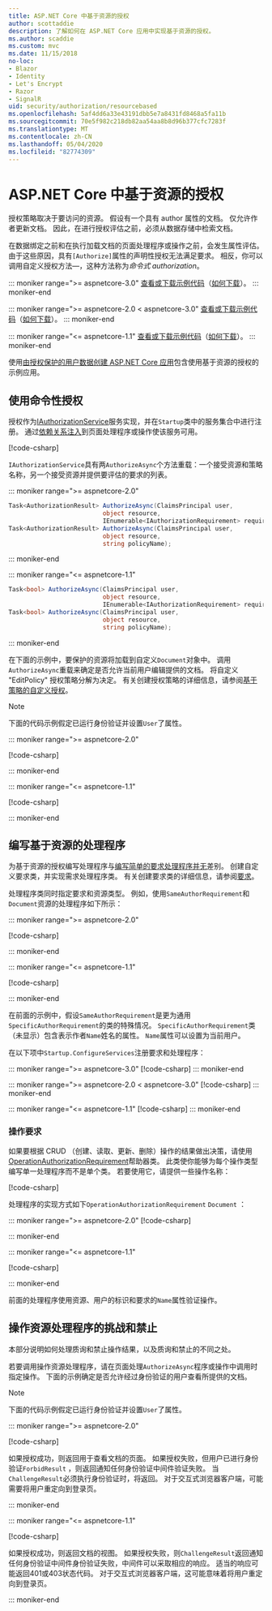 ```yaml
---
title: ASP.NET Core 中基于资源的授权
author: scottaddie
description: 了解如何在 ASP.NET Core 应用中实现基于资源的授权。
ms.author: scaddie
ms.custom: mvc
ms.date: 11/15/2018
no-loc:
- Blazor
- Identity
- Let's Encrypt
- Razor
- SignalR
uid: security/authorization/resourcebased
ms.openlocfilehash: 5af4dd6a33e43191dbb5e7a8431fd8468a5fa11b
ms.sourcegitcommit: 70e5f982c218db82aa54aa8b8d96b377cfc7283f
ms.translationtype: MT
ms.contentlocale: zh-CN
ms.lasthandoff: 05/04/2020
ms.locfileid: "82774309"
---
```

# <a name="resource-based-authorization-in-aspnet-core"></a>ASP.NET Core 中基于资源的授权

授权策略取决于要访问的资源。 假设有一个具有 author 属性的文档。 仅允许作者更新文档。 因此，在进行授权评估之前，必须从数据存储中检索文档。

在数据绑定之前和在执行加载文档的页面处理程序或操作之前，会发生属性评估。 由于这些原因，具有`[Authorize]`属性的声明性授权无法满足要求。 相反，你可以调用自定义授权方法&mdash;，这种方法称为*命令式 authorization*。

::: moniker range=">= aspnetcore-3.0"
[查看或下载示例代码](https://github.com/dotnet/AspNetCore.Docs/tree/master/aspnetcore/security/authorization/resourcebased/samples/3_0)（[如何下载](xref:index#how-to-download-a-sample)）。
::: moniker-end

 ::: moniker range=">= aspnetcore-2.0 < aspnetcore-3.0"
[查看或下载示例代码](https://github.com/dotnet/AspNetCore.Docs/tree/master/aspnetcore/security/authorization/resourcebased/samples/2_2)（[如何下载](xref:index#how-to-download-a-sample)）。
::: moniker-end

::: moniker range="<= aspnetcore-1.1"
[查看或下载示例代码](https://github.com/dotnet/AspNetCore.Docs/tree/master/aspnetcore/security/authorization/resourcebased/samples/1_1)（[如何下载](xref:index#how-to-download-a-sample)）。
::: moniker-end

使用[由授权保护的用户数据创建 ASP.NET Core 应用](xref:security/authorization/secure-data)包含使用基于资源的授权的示例应用。

## <a name="use-imperative-authorization"></a>使用命令性授权

授权作为[IAuthorizationService](/dotnet/api/microsoft.aspnetcore.authorization.iauthorizationservice)服务实现，并在`Startup`类中的服务集合中进行注册。 通过[依赖关系注入](xref:fundamentals/dependency-injection)到页面处理程序或操作使该服务可用。

[!code-csharp[](resourcebased/samples/3_0/ResourceBasedAuthApp2/Controllers/DocumentController.cs?name=snippet_IAuthServiceDI&highlight=6)]

`IAuthorizationService`具有两`AuthorizeAsync`个方法重载：一个接受资源和策略名称，另一个接受资源并提供要评估的要求的列表。

::: moniker range=">= aspnetcore-2.0"

```csharp
Task<AuthorizationResult> AuthorizeAsync(ClaimsPrincipal user,
                          object resource,
                          IEnumerable<IAuthorizationRequirement> requirements);
Task<AuthorizationResult> AuthorizeAsync(ClaimsPrincipal user,
                          object resource,
                          string policyName);
```

::: moniker-end

::: moniker range="<= aspnetcore-1.1"

```csharp
Task<bool> AuthorizeAsync(ClaimsPrincipal user,
                          object resource,
                          IEnumerable<IAuthorizationRequirement> requirements);
Task<bool> AuthorizeAsync(ClaimsPrincipal user,
                          object resource,
                          string policyName);
```

::: moniker-end

<a name="security-authorization-resource-based-imperative"></a>

在下面的示例中，要保护的资源将加载到自定义`Document`对象中。 调用`AuthorizeAsync`重载来确定是否允许当前用户编辑提供的文档。 将自定义 "EditPolicy" 授权策略分解为决定。 有关创建授权策略的详细信息，请参阅[基于策略的自定义授权](xref:security/authorization/policies)。

> [!NOTE]
> 下面的代码示例假定已运行身份验证并设置`User`了属性。

::: moniker range=">= aspnetcore-2.0"

[!code-csharp[](resourcebased/samples/3_0/ResourceBasedAuthApp2/Pages/Document/Edit.cshtml.cs?name=snippet_DocumentEditHandler)]

::: moniker-end

::: moniker range="<= aspnetcore-1.1"

[!code-csharp[](resourcebased/samples/1_1/ResourceBasedAuthApp1/Controllers/DocumentController.cs?name=snippet_DocumentEditAction)]

::: moniker-end

## <a name="write-a-resource-based-handler"></a>编写基于资源的处理程序

为基于资源的授权编写处理程序与[编写简单的要求处理程序并无](xref:security/authorization/policies#security-authorization-policies-based-authorization-handler)差别。 创建自定义要求类，并实现需求处理程序类。 有关创建要求类的详细信息，请参阅[要求](xref:security/authorization/policies#requirements)。

处理程序类同时指定要求和资源类型。 例如，使用`SameAuthorRequirement`和`Document`资源的处理程序如下所示：

::: moniker range=">= aspnetcore-2.0"

[!code-csharp[](resourcebased/samples/3_0/ResourceBasedAuthApp2/Services/DocumentAuthorizationHandler.cs?name=snippet_HandlerAndRequirement)]

::: moniker-end

::: moniker range="<= aspnetcore-1.1"

[!code-csharp[](resourcebased/samples/1_1/ResourceBasedAuthApp1/Services/DocumentAuthorizationHandler.cs?name=snippet_HandlerAndRequirement)]

::: moniker-end

在前面的示例中，假设`SameAuthorRequirement`是更为通用`SpecificAuthorRequirement`的类的特殊情况。 `SpecificAuthorRequirement`类（未显示）包含表示作者`Name`姓名的属性。 `Name`属性可以设置为当前用户。

在以下项中`Startup.ConfigureServices`注册要求和处理程序：

::: moniker range=">= aspnetcore-3.0"
[!code-csharp[](resourcebased/samples/3_0/ResourceBasedAuthApp2/Startup.cs?name=snippet_ConfigureServicesSample&highlight=4-8,10)]
::: moniker-end

 ::: moniker range=">= aspnetcore-2.0 < aspnetcore-3.0"
[!code-csharp[](resourcebased/samples/2_2/ResourceBasedAuthApp2/Startup.cs?name=snippet_ConfigureServicesSample&highlight=3-7,9)]
::: moniker-end

::: moniker range="<= aspnetcore-1.1"
[!code-csharp[](resourcebased/samples/1_1/ResourceBasedAuthApp1/Startup.cs?name=snippet_ConfigureServicesSample&highlight=3-7,9)]
::: moniker-end

### <a name="operational-requirements"></a>操作要求

如果要根据 CRUD （创建、读取、更新、删除）操作的结果做出决策，请使用[OperationAuthorizationRequirement](/dotnet/api/microsoft.aspnetcore.authorization.infrastructure.operationauthorizationrequirement)帮助器类。 此类使你能够为每个操作类型编写单一处理程序而不是单个类。 若要使用它，请提供一些操作名称：

[!code-csharp[](resourcebased/samples/3_0/ResourceBasedAuthApp2/Services/DocumentAuthorizationCrudHandler.cs?name=snippet_OperationsClass)]

处理程序的实现方式如下`OperationAuthorizationRequirement` `Document` ：

 ::: moniker range=">= aspnetcore-2.0"
[!code-csharp[](resourcebased/samples/3_0/ResourceBasedAuthApp2/Services/DocumentAuthorizationCrudHandler.cs?name=snippet_Handler)]

::: moniker-end

::: moniker range="<= aspnetcore-1.1"

[!code-csharp[](resourcebased/samples/1_1/ResourceBasedAuthApp1/Services/DocumentAuthorizationCrudHandler.cs?name=snippet_Handler)]

::: moniker-end

前面的处理程序使用资源、用户的标识和要求的`Name`属性验证操作。

## <a name="challenge-and-forbid-with-an-operational-resource-handler"></a>操作资源处理程序的挑战和禁止

本部分说明如何处理质询和禁止操作结果，以及质询和禁止的不同之处。

若要调用操作资源处理程序，请在页面处理`AuthorizeAsync`程序或操作中调用时指定操作。 下面的示例确定是否允许经过身份验证的用户查看所提供的文档。

> [!NOTE]
> 下面的代码示例假定已运行身份验证并设置`User`了属性。

::: moniker range=">= aspnetcore-2.0"

[!code-csharp[](resourcebased/samples/3_0/ResourceBasedAuthApp2/Pages/Document/View.cshtml.cs?name=snippet_DocumentViewHandler&highlight=10-11)]

如果授权成功，则返回用于查看文档的页面。 如果授权失败，但用户已进行身份验证`ForbidResult` ，则返回通知任何身份验证中间件验证失败。 当`ChallengeResult`必须执行身份验证时，将返回。 对于交互式浏览器客户端，可能需要将用户重定向到登录页。

::: moniker-end

::: moniker range="<= aspnetcore-1.1"

[!code-csharp[](resourcebased/samples/1_1/ResourceBasedAuthApp1/Controllers/DocumentController.cs?name=snippet_DocumentViewAction&highlight=11-12)]

如果授权成功，则返回文档的视图。 如果授权失败，则`ChallengeResult`返回通知任何身份验证中间件身份验证失败，中间件可以采取相应的响应。 适当的响应可能返回401或403状态代码。 对于交互式浏览器客户端，这可能意味着将用户重定向到登录页。

::: moniker-end
